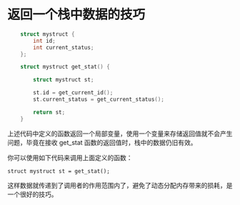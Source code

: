 # 返回一个栈中数据的技巧
```c
    struct mystruct {
        int id;
        int current_status;
    };

    struct mystruct get_stat() {

        struct mystruct st;

        st.id = get_current_id();
        st.current_status = get_current_status();

        return st;
    }
```
上述代码中定义的函数返回一个局部变量，使用一个变量来存储返回值就不会产生问题，毕竟在接收 get_stat 函数的返回值时，栈中的数据仍旧有效。

你可以使用如下代码来调用上面定义的函数：

    struct mystruct st = get_stat();

这样数据就传递到了调用者的作用范围内了，避免了动态分配内存带来的损耗，是一个很好的技巧。


